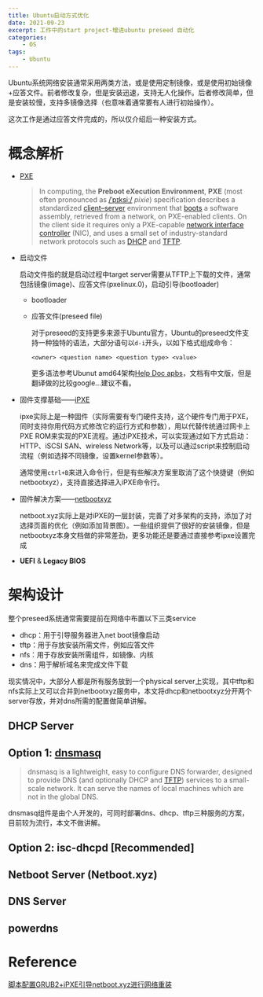 ```yaml
---
title: Ubuntu启动方式优化
date: 2021-09-23
excerpt: 工作中的start project-增进ubuntu preseed 自动化
categories:
    - OS
tags:
    - Ubuntu
---
```




Ubuntu系统网络安装通常采用两类方法，或是使用定制镜像，或是使用初始镜像+应答文件。前者修改复杂，但是安装迅速，支持无人化操作。后者修改简单，但是安装较慢，支持多镜像选择（也意味着通常要有人进行初始操作）。

这次工作是通过应答文件完成的，所以仅介绍后一种安装方式。

# 概念解析

- [PXE](https://en.wikipedia.org/wiki/Preboot_Execution_Environment)

  > In computing, the **Preboot eXecution Environment**, **PXE** (most often pronounced as [/ˈpɪksiː/](https://en.wikipedia.org/wiki/Help:IPA/English) *pixie*) specification describes a standardized [client–server](https://en.wikipedia.org/wiki/Client–server_model) environment that [boots](https://en.wikipedia.org/wiki/Booting) a software assembly, retrieved from a network, on PXE-enabled clients. On the client side it requires only a PXE-capable [network interface controller](https://en.wikipedia.org/wiki/Network_interface_controller) (NIC), and uses a small set of industry-standard network protocols such as [DHCP](https://en.wikipedia.org/wiki/DHCP) and [TFTP](https://en.wikipedia.org/wiki/TFTP).

- 启动文件

  启动文件指的就是启动过程中target server需要从TFTP上下载的文件，通常包括镜像(image)、应答文件(pxelinux.0)，启动引导(bootloader)

  - bootloader

  - 应答文件(preseed file)

    对于preseed的支持更多来源于Ubuntu官方，Ubuntu的preseed文件支持一种独特的语法，大部分语句以`d-i`开头，以如下格式组成命令：

    ```
    <owner> <question name> <question type> <value>
    ```

    更多语法参考Ubunut amd64架构[Help Doc apbs](https://help.ubuntu.com/lts/installation-guide/amd64/apb.html)，文档有中文版，但是翻译做的比较google...建议不看。

- 固件支撑基础——[iPXE](https://ipxe.org/)

  ipxe实际上是一种固件（实际需要有专门硬件支持，这个硬件专门用于PXE，同时支持你用代码方式修改它的运行方式和参数），用以代替传统通过网卡上PXE ROM来实现的PXE流程。通过iPXE技术，可以实现通过如下方式启动：HTTP、iSCSI SAN、wireless Network等，以及可以通过script来控制启动流程（例如选择不同镜像，设置kernel参数等）。

  通常使用`ctrl+B`来进入命令行，但是有些解决方案里取消了这个快捷键（例如netbootxyz），支持直接选择进入iPXE命令行。

- 固件解决方案——[netbootxyz](https://github.com/netbootxyz)

  netboot.xyz实际上是对iPXE的一层封装，完善了对多架构的支持，添加了对选择页面的优化（例如添加背景图）。一些组织提供了很好的安装镜像，但是netbootxyz本身文档做的非常差劲，更多功能还是要通过直接参考ipxe设置完成

- **UEFI** & **Legacy BIOS**

# 架构设计

整个preseed系统通常需要提前在网络中布置以下三类service

- dhcp：用于引导服务器进入net boot镜像启动
- tftp：用于存放安装所需文件，例如应答文件
- nfs：用于存放安装所需组件，如镜像、内核
- dns：用于解析域名来完成文件下载

现实情况中，大部分人都是所有服务放到一个physical server上实现，其中tftp和nfs实际上又可以合并到netbootxyz服务中，本文将dhcp和netbootxyz分开两个server存放，并对dns所需的配置做简单讲解。

## DHCP Server

## Option 1: [dnsmasq](https://en.wikipedia.org/wiki/Dnsmasq)

> dnsmasq is a lightweight, easy to configure DNS forwarder, designed to provide DNS (and optionally DHCP and [TFTP](https://en.wikipedia.org/wiki/Trivial_File_Transfer_Protocol)) services to a small-scale network. It can serve the names of local machines which are not in the global DNS.

dnsmasq组件是由个人开发的，可同时部署dns、dhcp、tftp三种服务的方案，目前较为流行，本文不做讲解。

## Option 2: isc-dhcpd [Recommended]



## Netboot Server (Netboot.xyz)





## DNS Server

## powerdns

# Reference

[脚本配置GRUB2+iPXE引导netboot.xyz进行网络重装](https://www.sm.link/2020/07/08/92.html)